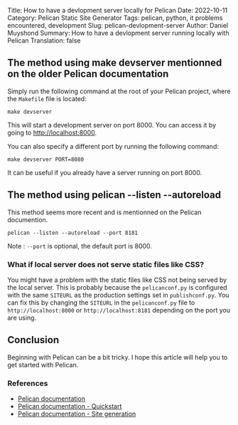 Title: How to have a devlopment server locally for Pelican
Date: 2022-10-11
Category: Pelican Static Site Generator
Tags: pelican, python, it problems encountered, development
Slug: pelican-devlopment-server
Author: Daniel Muyshond
Summary: How to have a devlopment server running locally with Pelican
Translation: false


## The method using make devserver mentionned on the older Pelican documentation

Simply run the following command at the root of your Pelican project, where the `Makefile` file is located:

```
make devserver
```

This will start a development server on port 8000. You can access it by going to [http://localhost:8000](http://localhost:8000).

You can also specify a different port by running the following command:

```
make devserver PORT=8080
```

It can be useful if you already have a server running on port 8000.

## The method using pelican --listen --autoreload

This method seems more recent and is mentionned on the Pelican documention.

```
pelican --listen --autoreload --port 8181
```
Note : `--port` is optional, the default port is 8000.

### What if local server does not serve static files like CSS?

You might have a problem with the static files like CSS not being served by the local server. This is probably because the `pelicanconf.py` is configured with the same `SITEURL` as the production settings set in `publishconf.py`. You can fix this by changing the `SITEURL` in the `pelicanconf.py` file to `http://localhost:8000` or `http://localhost:8181` depending on the port you are using.

## Conclusion

Beginning with Pelican can be a bit tricky. I hope this article will help you to get started with Pelican.

### References

- [Pelican documentation](https://docs.getpelican.com/en/stable/)
- [Pelican documentation - Quickstart](https://docs.getpelican.com/en/stable/quickstart.html#developing-your-site)
- [Pelican documentation - Site generation](https://docs.getpelican.com/en/stable/publish.html#site-generation)